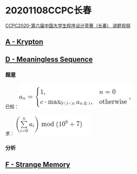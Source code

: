 # 20201108CCPC长春
[CCPC2020-第六届中国大学生程序设计竞赛（长春） 讲题视频](https://www.bilibili.com/video/BV1uD4y1R7rk)

## [A - Krypton](https://pintia.cn/problem-sets/1325328163585343488/problems/1325343094703611904)

## [D - Meaningless Sequence](https://pintia.cn/problem-sets/1325328163585343488/problems/1325343094703611907)
### 题意
已知：![](_v_images/20201108184243451_23604.png)

求：![](_v_images/20201108184303659_7227.png)


### 分析


## [F - Strange Memory](https://pintia.cn/problem-sets/1325328163585343488/problems/1325343094703611909)
